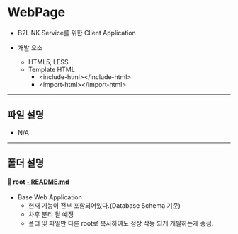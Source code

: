 **WebPage**
===================

* B2LINK Service를 위한 Client Application

* 개발 요소
	* HTML5, LESS
	* Template HTML
		* \<include-html>\</include-html>
		* \<import-html>\</import-html>

-------------
파일 설명
-------------
 * N/A

-------------
폴더 설명
-------------

#### :open_file_folder: root [- README.md](https://github.com/B2Labs/Development-Components-UI/blob/master/WebPage/root/README.md)
 * Base Web Application
	* 현재 기능이 전부 포함되어있다.(Database Schema 기준)
	* 차후 분리 될 예정
	* 폴더 및 파일만 다른 root로 복사하여도 정상 작동 되게 개발하는게 중점.